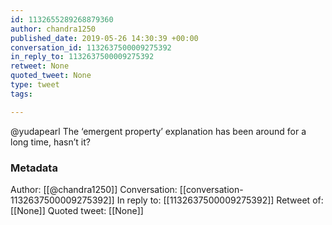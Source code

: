 ```yaml
---
id: 1132655289268879360
author: chandra1250
published_date: 2019-05-26 14:30:39 +00:00
conversation_id: 1132637500009275392
in_reply_to: 1132637500009275392
retweet: None
quoted_tweet: None
type: tweet
tags:

---
```


@yudapearl The ‘emergent property’ explanation has been around for a long time, hasn’t it?

### Metadata

Author: [[@chandra1250]]
Conversation: [[conversation-1132637500009275392]]
In reply to: [[1132637500009275392]]
Retweet of: [[None]]
Quoted tweet: [[None]]
